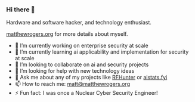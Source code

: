 ### Hi there 👋

Hardware and software hacker, and technology enthusiast.  

[matthewrogers.org](https://blog.matthewrogers.org/) for more details about myself.

- 🔭 I’m currently working on enterprise security at scale
- 🌱 I’m currently learning ai applicability and implementation for security at scale
- 👯 I’m looking to collaborate on ai and security projects
- 🤔 I’m looking for help with new technology ideas
- 💬 Ask me about any of my projects like [RFHunter](https://github.com/RamboRogers/rfhunter) or [aistats.fyi](https://aistats.fyi/)
- 📫 How to reach me: matt@matthewrogers.org
- ⚡ Fun fact: I was once a Nuclear Cyber Security Engineer!

